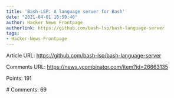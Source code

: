 ```yaml
---
title: 'Bash-LSP: A language server for Bash'
date: "2021-04-01 16:59:46"
author: Hacker News Frontpage
authorlink: https://github.com/bash-lsp/bash-language-server
tags:
- Hacker-News-Frontpage
---
```


<p>Article URL: <a href="https://github.com/bash-lsp/bash-language-server">https://github.com/bash-lsp/bash-language-server</a></p>
<p>Comments URL: <a href="https://news.ycombinator.com/item?id=26663135">https://news.ycombinator.com/item?id=26663135</a></p>
<p>Points: 191</p>
<p># Comments: 69</p>
